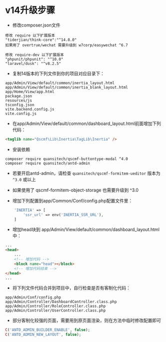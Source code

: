 # v14升级步骤

* 修改composer.json文件

```text
修改 require 以下扩展版本
"tiderjian/think-core":"^14.0.0"
如果用了 overtrue/wechat 需要升级到 w7corp/easywechat ^6.7

修改 require-dev 以下扩展版本
"phpunit/phpunit": "^10.0"
"laravel/dusk": "^v8.2.5"
```


* 复制14版本的下列文件到你的项目对应目录下：

```text
app/Admin/View/default/common/inertia_layout.html
app/Admin/View/default/common/inertia_blank_layout.html
app/Home/View/app.html
package.json
resources/js
tsconfig.json
vite.backend.config.js
vite.config.js
```

* 在app/Admin/View/default/common/dashboard_layout.html前面增加下列代码：

```html
<taglib name="Qscmf\Lib\Inertia\TagLib\Inertia" />
```

* 安装依赖

```shell
composer require quansitech/qscmf-buttontype-modal ^4.0
composer require quansitech/antd-admin
```

* 若要开启antd-admin，请检查 `quansitech/qscmf-formitem-ueditor` 版本为 `^3.0` 或以上
* 如果使用了 qscmf-formitem-object-storage 也需要升级到 ^3.0

* 增加下列配置到app/Common/Conf/config.php配置文件里：

```php
    'INERTIA' => [
        'ssr_url' => env('INERTIA_SSR_URL'),
    ]
```

* 增加head块到 app/Admin/View/default/common/dashboard_layout.html 中：

```html
...
<head>
    ...
    <!-- 增加代码 -->
    <block name="head"></block>
    <!-- 增加代码结束 -->
</head>
...
```

* 将下列文件代码合并到项目中，自行检查是否有客制化代码：

```
app/Admin/Conf/config.php
app/Admin/Controller/DashboardController.class.php
app/Admin/Controller/RoleController.class.php
app/Admin/Controller/UserController.class.php
```

* 部分客制化较强的页面，需要用到原页面渲染，则在方法中临时修改配置即可

```php
C('ANTD_ADMIN_BUILDER_ENABLE', false);
C('ANTD_ADMIN_NEW_LAYOUT', false);
```